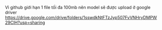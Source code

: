 Vì github giới hạn 1 file tối đa 100mb nên model sẽ được upload ở google driver
https://drive.google.com/drive/folders/1sswdkNtFTzJyp507FvVNHryDMPW29ClH?usp=sharing